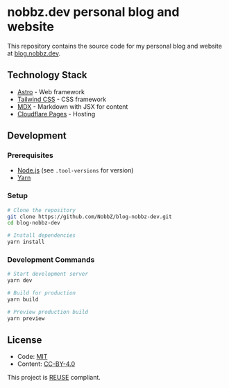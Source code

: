 <!--
SPDX-FileCopyrightText: 2025 Norbert Melzer
SPDX-FileContributor: Norbert Melzer

SPDX-License-Identifier: CC-BY-4.0
-->

# nobbz.dev personal blog and website

This repository contains the source code for my personal blog and website at [blog.nobbz.dev](https://blog.nobbz.dev).

## Technology Stack

- [Astro](https://astro.build/) - Web framework
- [Tailwind CSS](https://tailwindcss.com/) - CSS framework
- [MDX](https://mdxjs.com/) - Markdown with JSX for content
- [Cloudflare Pages](https://pages.cloudflare.com/) - Hosting

## Development

### Prerequisites

- [Node.js](https://nodejs.org/) (see `.tool-versions` for version)
- [Yarn](https://yarnpkg.com/)

### Setup

```bash
# Clone the repository
git clone https://github.com/NobbZ/blog-nobbz-dev.git
cd blog-nobbz-dev

# Install dependencies
yarn install
```

### Development Commands

```bash
# Start development server
yarn dev

# Build for production
yarn build

# Preview production build
yarn preview
```

## License

- Code: [MIT](./LICENSES/MIT.txt)
- Content: [CC-BY-4.0](./LICENSES/CC-BY-4.0.txt)

This project is [REUSE](https://reuse.software/) compliant.
